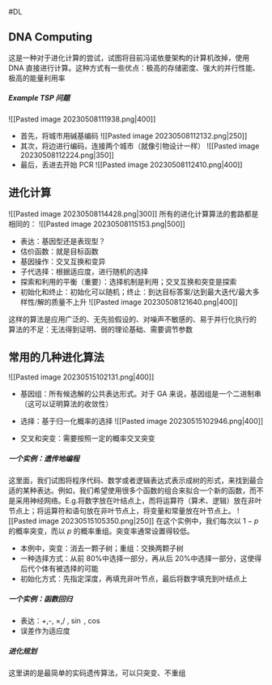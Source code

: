 #DL 

## DNA Computing 
这是一种对于进化计算的尝试，试图将目前冯诺依曼架构的计算机改掉，使用 DNA 直接进行计算。这种方式有一些优点：极高的存储密度、强大的并行性能、极高的能量利用率
##### Example TSP 问题
![[Pasted image 20230508111938.png|400]]
- 首先，将城市用碱基编码
![[Pasted image 20230508112132.png|250]]
- 其次，将边进行编码，连接两个城市（就像引物设计一样）
![[Pasted image 20230508112224.png|350]]
- 最后，丢进去开始 PCR
![[Pasted image 20230508112410.png|400]]

## 进化计算
![[Pasted image 20230508114428.png|300]]
所有的进化计算算法的套路都是相同的：
![[Pasted image 20230508115153.png|500]]

- 表达：基因型还是表现型？
- 估价函数：就是目标函数
- 基因操作：交叉互换和变异
- 子代选择：根据适应度，进行随机的选择
- 探索和利用的平衡（重要）：选择机制是利用；交叉互换和突变是探索
- 初始化和终止：初始化可以随机；终止：到达目标答案/达到最大迭代/最大多样性/解的质量不上升
![[Pasted image 20230508121640.png|400]]

这样的算法是应用广泛的、无先验假设的、对噪声不敏感的、易于并行化执行的
算法的不足：无法得到证明、弱的理论基础、需要调节参数

## 常用的几种进化算法
![[Pasted image 20230515102131.png|400]]

- 基因组：所有候选解的公共表达形式。对于 GA 来说，基因组是一个二进制串（这可以证明算法的收敛性）
- 选择：基于归一化概率的选择
![[Pasted image 20230515102946.png|400]]

- 交叉和突变：需要按照一定的概率交叉突变

##### 一个实例：遗传地编程
这里面，我们试图将程序代码、数学或者逻辑表达式表示成树的形式，来找到最合适的某种表达。例如，我们希望使用很多个函数的组合来拟合一个新的函数，而不是采用神经网络。E.g.将数字放在叶结点上，而将运算符（算术、逻辑）放在非叶节点上；将运算符和语句放在非叶节点上，将变量和常量放在叶节点上。
![[Pasted image 20230515105350.png|250]]
在这个实例中，我们每次以 $1-p$ 的概率突变，而以 $p$ 的概率重组。突变率通常设置得较低。
- 本例中，突变：消去一颗子树；重组：交换两颗子树
- 一种选择方式：从前 80%中选择一部分，再从后 20%中选择一部分，这使得后代个体有被选择的可能
- 初始化方式：先指定深度，再填充非叶节点，最后将数字填充到叶结点上

##### 一个实例：函数回归
- 表达：+,-, $\times$,/ , $\sin$ , $\cos$
- 误差作为适应度

##### 进化规划
这里讲的是最简单的实码遗传算法，可以只突变、不重组









